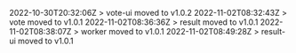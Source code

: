 2022-10-30T20:32:06Z > vote-ui moved to v1.0.2
2022-11-02T08:32:43Z > vote moved to v1.0.1
2022-11-02T08:36:36Z > result moved to v1.0.1
2022-11-02T08:38:07Z > worker moved to v1.0.1
2022-11-02T08:49:28Z > result-ui moved to v1.0.1
